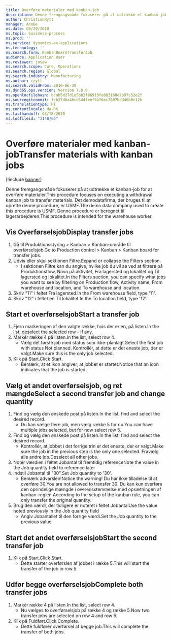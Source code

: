 ```yaml
---
title: Overføre materialer med kanban-job
description: Denne fremgangsmåde fokuserer på at udtrække et kanban-job for at overføre materialer.
author: ChristianRytt
manager: AnnBe
ms.date: 08/29/2018
ms.topic: business-process
ms.prod: ''
ms.service: dynamics-ax-applications
ms.technology: ''
ms.search.form: KanbanBoardTransferJob
audience: Application User
ms.reviewer: josaw
ms.search.scope: Core, Operations
ms.search.region: Global
ms.search.industry: Manufacturing
ms.author: crytt
ms.search.validFrom: 2016-06-30
ms.dyn365.ops.version: Version 7.0.0
ms.openlocfilehash: bcab5d27d1e5bb2f86910fe083168e7b97c52e2f
ms.sourcegitcommit: fcb27d6a46cd544feef34f6ec7607bdd46b0c12b
ms.translationtype: HT
ms.contentlocale: da-DK
ms.lasthandoff: 03/18/2020
ms.locfileid: "3148786"
---
```

# <a name="transfer-materials-with-kanban-jobs"></a><span data-ttu-id="3933a-103">Overføre materialer med kanban-job</span><span class="sxs-lookup"><span data-stu-id="3933a-103">Transfer materials with kanban jobs</span></span>

[!include [banner](../../includes/banner.md)]

<span data-ttu-id="3933a-104">Denne fremgangsmåde fokuserer på at udtrække et kanban-job for at overføre materialer.</span><span class="sxs-lookup"><span data-stu-id="3933a-104">This procedure focuses on executing a withdrawal kanban job to transfer materials.</span></span> <span data-ttu-id="3933a-105">Det demodatafirma, der bruges til at oprette denne procedure, er USMF.</span><span class="sxs-lookup"><span data-stu-id="3933a-105">The demo data company used to create this procedure is USMF.</span></span> <span data-ttu-id="3933a-106">Denne procedure er beregnet til lagerarbejderen.</span><span class="sxs-lookup"><span data-stu-id="3933a-106">This procedure is intended for the warehouse worker.</span></span>


## <a name="display-transfer-jobs"></a><span data-ttu-id="3933a-107">Vis Overførselsjob</span><span class="sxs-lookup"><span data-stu-id="3933a-107">Display transfer jobs</span></span>
1. <span data-ttu-id="3933a-108">Gå til Produktionsstyring > Kanban > Kanban-område til overførselsjob.</span><span class="sxs-lookup"><span data-stu-id="3933a-108">Go to Production control > Kanban > Kanban board for transfer jobs.</span></span>
2. <span data-ttu-id="3933a-109">Udvis eller skjul sektionen Filtre.</span><span class="sxs-lookup"><span data-stu-id="3933a-109">Expand or collapse the Filters section.</span></span>
    * <span data-ttu-id="3933a-110">I sektionen Filtre kan du angive, hvilke job du vil se ved at filtrere på Produktionsflow, Navn på aktivitet, Fra lagersted og lokalitet og Til lagersted og lokalitet.</span><span class="sxs-lookup"><span data-stu-id="3933a-110">In the Filters section, you can specify what jobs you want to see by filtering on Production flow, Activity name, From warehouse and location, and To warehouse and location.</span></span>  
3. <span data-ttu-id="3933a-111">Skriv "11" i feltet Fra lagersted.</span><span class="sxs-lookup"><span data-stu-id="3933a-111">In the From warehouse field, type '11'.</span></span>
4. <span data-ttu-id="3933a-112">Skriv "12" i feltet en Til lokalitet.</span><span class="sxs-lookup"><span data-stu-id="3933a-112">In the To location field, type '12'.</span></span>

## <a name="start-a-transfer-job"></a><span data-ttu-id="3933a-113">Start et overførselsjob</span><span class="sxs-lookup"><span data-stu-id="3933a-113">Start a transfer job</span></span>
1. <span data-ttu-id="3933a-114">Fjern markeringen af den valgte række, hvis der er en, på listen.</span><span class="sxs-lookup"><span data-stu-id="3933a-114">In the list, deselect the selected row - if any.</span></span>
2. <span data-ttu-id="3933a-115">Markér række 4 på listen.</span><span class="sxs-lookup"><span data-stu-id="3933a-115">In the list, select row 4.</span></span>
    * <span data-ttu-id="3933a-116">Vælg det første job med status som ikke-planlagt.</span><span class="sxs-lookup"><span data-stu-id="3933a-116">Select the first job with status Not planned.</span></span> <span data-ttu-id="3933a-117">Kontrollér, at dette er det eneste job, der er valgt.</span><span class="sxs-lookup"><span data-stu-id="3933a-117">Make sure this is the only job selected.</span></span>  
3. <span data-ttu-id="3933a-118">Klik på Start.</span><span class="sxs-lookup"><span data-stu-id="3933a-118">Click Start.</span></span>
    * <span data-ttu-id="3933a-119">Bemærk, at et ikon angiver, at jobbet er startet.</span><span class="sxs-lookup"><span data-stu-id="3933a-119">Notice that an icon indicates that the job is started.</span></span>  

## <a name="select-a-second-transfer-job-and-change-quantity"></a><span data-ttu-id="3933a-120">Vælg et andet overførselsjob, og ret mængde</span><span class="sxs-lookup"><span data-stu-id="3933a-120">Select a second transfer job and change quantity</span></span>
1. <span data-ttu-id="3933a-121">Find og vælg den ønskede post på listen.</span><span class="sxs-lookup"><span data-stu-id="3933a-121">In the list, find and select the desired record.</span></span>
    * <span data-ttu-id="3933a-122">Du kan vælge flere job, men vælg række 5 for nu.</span><span class="sxs-lookup"><span data-stu-id="3933a-122">You can have multiple jobs selected, but for now select row 5.</span></span>  
2. <span data-ttu-id="3933a-123">Find og vælg den ønskede post på listen.</span><span class="sxs-lookup"><span data-stu-id="3933a-123">In the list, find and select the desired record.</span></span>
    * <span data-ttu-id="3933a-124">Kontrollér, at jobbet i det forrige trin er det eneste, der er valgt.</span><span class="sxs-lookup"><span data-stu-id="3933a-124">Make sure the job in the previous step is the only one selected.</span></span> <span data-ttu-id="3933a-125">Fravælg alle andre job.</span><span class="sxs-lookup"><span data-stu-id="3933a-125">Deselect all other jobs.</span></span>  
3. <span data-ttu-id="3933a-126">Notér værdien i feltet Jobantal til fremtidig reference</span><span class="sxs-lookup"><span data-stu-id="3933a-126">Note the value in the Job quantity field to reference later</span></span>
4. <span data-ttu-id="3933a-127">Indstil Jobantal til "30".</span><span class="sxs-lookup"><span data-stu-id="3933a-127">Set Job quantity to '30'.</span></span>
    * <span data-ttu-id="3933a-128">Bemærk advarslen!</span><span class="sxs-lookup"><span data-stu-id="3933a-128">Notice the warning!</span></span> <span data-ttu-id="3933a-129">Du har ikke tilladelse til at overføre 30.</span><span class="sxs-lookup"><span data-stu-id="3933a-129">You are not allowed to transfer 30.</span></span> <span data-ttu-id="3933a-130">Du kan kun overføre den oprindelige mængde i overensstemmelse med opsætningen af kanban-reglen.</span><span class="sxs-lookup"><span data-stu-id="3933a-130">According to the setup of the kanban rule, you can only transfer the original quantity.</span></span>  
5. <span data-ttu-id="3933a-131">Brug den værdi, der tidligere er noteret i feltet Jobantal</span><span class="sxs-lookup"><span data-stu-id="3933a-131">Use the value noted previously in the Job quantity field</span></span>
    * <span data-ttu-id="3933a-132">Angiv Jobantallet til den forrige værdi.</span><span class="sxs-lookup"><span data-stu-id="3933a-132">Set the Job quantity to the previous value.</span></span>  

## <a name="start-the-second-transfer-job"></a><span data-ttu-id="3933a-133">Start det andet overførselsjob</span><span class="sxs-lookup"><span data-stu-id="3933a-133">Start the second transfer job</span></span>
1. <span data-ttu-id="3933a-134">Klik på Start.</span><span class="sxs-lookup"><span data-stu-id="3933a-134">Click Start.</span></span>
    * <span data-ttu-id="3933a-135">Dette starter overførslen af jobbet i række 5.</span><span class="sxs-lookup"><span data-stu-id="3933a-135">This will start the transfer of the job in row 5.</span></span>  

## <a name="complete-both-transfer-jobs"></a><span data-ttu-id="3933a-136">Udfør begge overførselsjob</span><span class="sxs-lookup"><span data-stu-id="3933a-136">Complete both transfer jobs</span></span>
1. <span data-ttu-id="3933a-137">Markér række 4 på listen.</span><span class="sxs-lookup"><span data-stu-id="3933a-137">In the list, select row 4.</span></span>
    * <span data-ttu-id="3933a-138">Nu vælges to overførselsjob på række 4 og række 5.</span><span class="sxs-lookup"><span data-stu-id="3933a-138">Now two transfer jobs are selected on row 4 and row 5.</span></span>  
2. <span data-ttu-id="3933a-139">Klik på Fuldført.</span><span class="sxs-lookup"><span data-stu-id="3933a-139">Click Complete.</span></span>
    * <span data-ttu-id="3933a-140">Dette fuldfører overførsel af begge job.</span><span class="sxs-lookup"><span data-stu-id="3933a-140">This will complete the transfer of both jobs.</span></span>  

